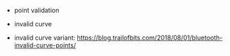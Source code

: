 
* point validation

* invalid curve
* invalid curve variant: https://blog.trailofbits.com/2018/08/01/bluetooth-invalid-curve-points/